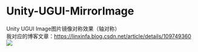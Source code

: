 # Unity-UGUI-MirrorImage
Unity UGUI Image图片镜像对称效果（轴对称）  
我对应的博客文章：https://linxinfa.blog.csdn.net/article/details/109749360  
![](https://img-blog.csdnimg.cn/20201117184941880.png?x-oss-process=/watermark,type_ZmFuZ3poZW5naGVpdGk,shadow_10,text_aHR0cHM6Ly9ibG9nLmNzZG4ubmV0L2xpbnhpbmZh,size_16,color_FFFFFF,t_70#) 
